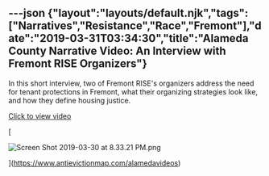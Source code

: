 ---json
{"layout":"layouts/default.njk","tags":["Narratives","Resistance","Race","Fremont"],"date":"2019-03-31T03:34:30","title":"Alameda County Narrative Video: An Interview with Fremont RISE Organizers"}
---

In this short interview, two of Fremont RISE's organizers address the need for tenant protections in Fremont, what their organizing strategies look like, and how they define housing justice.

[Click to view video](https://www.antievictionmap.com/alamedavideos)

[

![Screen Shot 2019-03-30 at 8.33.21 PM.png](https://images.squarespace-cdn.com/content/v1/52b7d7a6e4b0b3e376ac8ea2/1554003237574-43FGQFQW7I3FEY9YN7KJ/ke17ZwdGBToddI8pDm48kFEbrs3Eb7jLd46pPF8zqENZw-zPPgdn4jUwVcJE1ZvWQUxwkmyExglNqGp0IvTJZamWLI2zvYWH8K3-s_4yszcp2ryTI0HqTOaaUohrI8PIWPbxu3CnDKsXjyVSjq6zGeK7SWG48oRD9qTANTPrKVM/Screen+Shot+2019-03-30+at+8.33.21+PM.png)

](https://www.antievictionmap.com/alamedavideos)